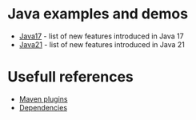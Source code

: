 # Java examples and demos
* [Java17](https://github.com/ebd622/java-samples/tree/main/java17) - list of new features introduced in Java 17
* [Java21]() - list of new features introduced in Java 21

# Usefull references
* [Maven plugins](https://maven.apache.org/plugins/)
* [Dependencies](https://mvnrepository.com)
